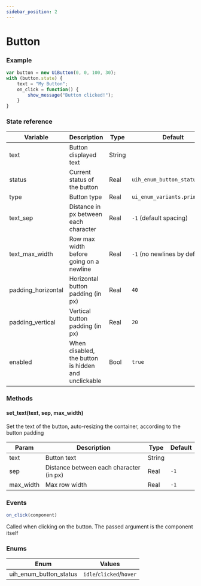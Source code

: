 ```yaml
---
sidebar_position: 2
---
```


# Button

### Example

```js
var button = new UiButton(0, 0, 100, 30);
with (button.state) {
    text = "My Button";
    on_click = function() {
        show_message("Button clicked!");
    }
}
```

### State reference

| Variable           | Description                             | Type   | Default                       |
|--------------------|-----------------------------------------|--------|-------------------------------|
| text               | Button displayed text                   | String |                               |
| status             | Current status of the button            | Real   | `uih_enum_button_status.idle` |
| type               | Button type                             | Real   | `ui_enum_variants.primary`    |
| text_sep           | Distance in px between each character   | Real   | `-1` (default spacing)        |
| text_max_width     | Row max width before going on a newline | Real   | `-1` (no newlines by default) |
| padding_horizontal | Horizontal button padding (in px)       | Real   | `40`                          |
| padding_vertical   | Vertical button padding (in px)         | Real   | `20`                          |
| enabled            | When disabled, the button is hidden and unclickable | Bool   | `true`            |

### Methods


#### set_text(text, sep, max_width)

Set the text of the button, auto-resizing the container, according to the button padding

| Param     | Description                             | Type   | Default     |
|-----------|-----------------------------------------|--------|-------------|
| text      | Button text                             | String |             |
| sep       | Distance between each character (in px) | Real   | `-1`        |
| max_width | Max row width                           | Real   | `-1`        |

### Events

```js
on_click(component)
```

Called when clicking on the button. The passed argument is the component itself

### Enums

| Enum                   | Values                   |
|------------------------|--------------------------|
| uih_enum_button_status | `idle`/`clicked`/`hover` |
